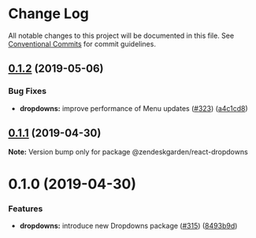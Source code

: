 # Change Log

All notable changes to this project will be documented in this file.
See [Conventional Commits](https://conventionalcommits.org) for commit guidelines.

## [0.1.2](https://github.com/zendeskgarden/react-components/compare/@zendeskgarden/react-dropdowns@0.1.1...@zendeskgarden/react-dropdowns@0.1.2) (2019-05-06)


### Bug Fixes

* **dropdowns:** improve performance of Menu updates ([#323](https://github.com/zendeskgarden/react-components/issues/323)) ([a4c1cd8](https://github.com/zendeskgarden/react-components/commit/a4c1cd8))





## [0.1.1](https://github.com/zendeskgarden/react-components/compare/@zendeskgarden/react-dropdowns@0.1.0...@zendeskgarden/react-dropdowns@0.1.1) (2019-04-30)

**Note:** Version bump only for package @zendeskgarden/react-dropdowns





# 0.1.0 (2019-04-30)


### Features

* **dropdowns:** introduce new Dropdowns package ([#315](https://github.com/zendeskgarden/react-components/issues/315)) ([8493b9d](https://github.com/zendeskgarden/react-components/commit/8493b9d))

